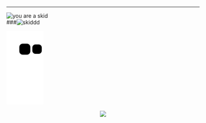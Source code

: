 
---

![you are a skid](https://user-images.githubusercontent.com/93293719/189511766-ee5dd308-9e51-4415-a9ac-cb655bafaa42.gif)  
###![skiddd](https://user-images.githubusercontent.com/93293719/189478020-75f9d9e9-3fe8-48c5-89a5-1f9f76ac27f4.gif)


![Snake animation](https://github.com/5c0/5c0/blob/output/github-contribution-grid-snake.svg)
<div align="center">
<img src="https://profile-counter.glitch.me/5c0/count.svg"/>
<div>
  
